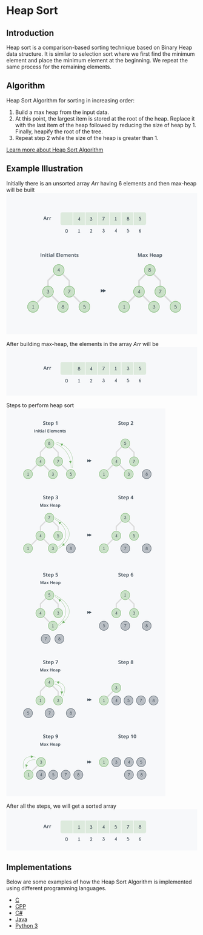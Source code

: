 # Heap Sort

## Introduction

Heap sort is a comparison-based sorting technique based on Binary Heap data structure. It is similar to selection sort where we first find the minimum element and place the minimum element at the beginning. We repeat the same process for the remaining elements.

## Algorithm

Heap Sort Algorithm for sorting in increasing order: 
1. Build a max heap from the input data. 
2. At this point, the largest item is stored at the root of the heap. Replace it with the last item of the heap followed by reducing the size of heap by 1. Finally, heapify the root of the tree. 
3. Repeat step 2 while the size of the heap is greater than 1.

[Learn more about Heap Sort Algorithm](https://www.geeksforgeeks.org/heap-sort/)


## Example Illustration

Initially there is an unsorted array *Arr* having 6 elements and then max-heap will be built
![alt text](../../doc-assets/imgs/ar-hsrt/heap_sort_1.png)

After building max-heap, the elements in the array *Arr* will be
![alt text](../../doc-assets/imgs/ar-hsrt/heap_sort_2.png)

Steps to perform heap sort
![alt text](../../doc-assets/imgs/ar-hsrt/heap_sort_3.png)

After all the steps, we will get a sorted array
![alt text](../../doc-assets/imgs/ar-hsrt/heap_sort_4.png)


## Implementations

Below are some examples of how the Heap Sort Algorithm is implemented using different programming languages.


-   [C](https://github.com/FOSS-UCSC/FOSSALGO/blob/master/algorithms/ar-hsrt/c/heap_sort.c)
-   [CPP](https://github.com/FOSS-UCSC/FOSSALGO/blob/master/algorithms/ar-hsrt/cpp/heap_sort.cpp)
-   [C#](https://github.com/FOSS-UCSC/FOSSALGO/blob/master/algorithms/ar-hsrt/csharp/HeapSort.cs)
-   [Java](https://github.com/FOSS-UCSC/FOSSALGO/blob/master/algorithms/ar-hsrt/java/HeapSort.java)
-   [Python 3](https://github.com/FOSS-UCSC/FOSSALGO/blob/master/algorithms/ar-hsrt/python3/heap_sort.py)
